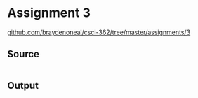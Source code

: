 <a id="top"></a>

# Assignment 3

[github.com/braydenoneal/csci-362/tree/master/assignments/3](https://github.com/braydenoneal/csci-362/tree/master/assignments/3#top)

## Source

```python

```

## Output


